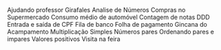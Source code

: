 Ajudando professor Girafales
Analise de Números
Compras no Supermercado
Consumo médio de automóvel
Contagem de notas 
DDD
Entrada e saída de CPF
Fila de banco
Folha de pagamento
Gincana do Acampamento
Multiplicação Simples
Números pares
Ordenando pares e impares
Valores positivos
Visita na feira
